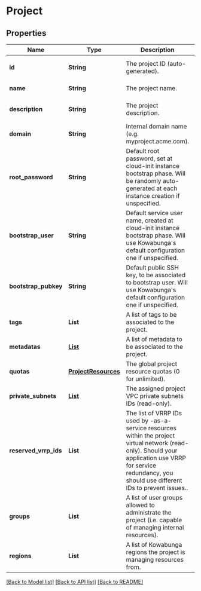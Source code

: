# Project
## Properties

| Name | Type | Description | Notes |
|------------ | ------------- | ------------- | -------------|
| **id** | **String** | The project ID (auto-generated). | [optional] [default to null] |
| **name** | **String** | The project name. | [default to null] |
| **description** | **String** | The project description. | [optional] [default to null] |
| **domain** | **String** | Internal domain name (e.g. myproject.acme.com). | [optional] [default to null] |
| **root\_password** | **String** | Default root password, set at cloud-init instance bootstrap phase. Will be randomly auto-generated at each instance creation if unspecified. | [optional] [default to null] |
| **bootstrap\_user** | **String** | Default service user name, created at cloud-init instance bootstrap phase. Will use Kowabunga&#39;s default configuration one if unspecified. | [optional] [default to null] |
| **bootstrap\_pubkey** | **String** | Default public SSH key, to be associated to bootstrap user. Will use Kowabunga&#39;s default configuration one if unspecified. | [optional] [default to null] |
| **tags** | **List** | A list of tags to be associated to the project. | [optional] [default to null] |
| **metadatas** | [**List**](Metadata.md) | A list of metadata to be associated to the project. | [optional] [default to null] |
| **quotas** | [**ProjectResources**](.md) | The global project resource quotas (0 for unlimited). | [optional] [default to null] |
| **private\_subnets** | [**List**](RegionSubnet.md) | The assigned project VPC private subnets IDs (read-only). | [optional] [default to null] |
| **reserved\_vrrp\_ids** | **List** | The list of VRRP IDs used by -as-a-service resources within the project virtual network (read-only). Should your application use VRRP for service redundancy, you should use different IDs to prevent issues.. | [optional] [default to null] |
| **groups** | **List** | A list of user groups allowed to administrate the project (i.e. capable of managing internal resources). | [default to null] |
| **regions** | **List** | A list of Kowabunga regions the project is managing resources from. | [default to null] |

[[Back to Model list]](../README.md#documentation-for-models) [[Back to API list]](../README.md#documentation-for-api-endpoints) [[Back to README]](../README.md)

